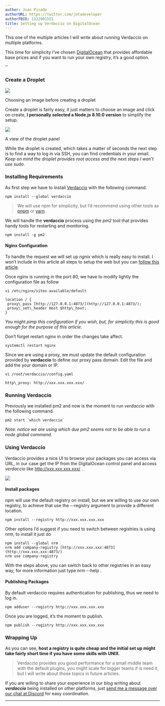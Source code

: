 ```yaml
---
author: Juan Picado
authorURL: https://twitter.com/jotadeveloper
authorFBID: 1122901551
title: Setting up Verdaccio on DigitalOcean
---
```



This one of the multiple articles I will write about running Verdaccio on multiple platforms.

This time for simplicity I’ve chosen [DigitalOcean](https://www.digitalocean.com/) that provides affordable base prices and if you want to run your own registry, it’s a good option.

<!--truncate-->

<div id="codefund">''</div>

### Create a Droplet

![](https://cdn-images-1.medium.com/max/1024/1*04T_T0af4mEZrJq4QBKKcQ.png)<figcaption>Choosing an image before creating a droplet</figcaption>

Create a droplet is fairly easy, it just matters to choose an image and click on create, **I personally selected a Node.js 8.10.0 version** to simplify the setup.

![](https://cdn-images-1.medium.com/max/1024/1*V1GIMttiMPYuX8FLKuumRg.png)<figcaption>A view of the droplet panel</figcaption>

While the droplet is created, which takes a matter of seconds the next step is to find a way to log in via SSH, you can find credentials in your email. _Keep on mind the droplet provides root access and the next steps I won’t use sudo_.

### Installing Requirements

As first step we have to install [Verdaccio](https://verdaccio.org/) with the following command.

```
npm install --global verdaccio
```

> We will use npm for simplicity, but I’d recommend using other tools as [pnpm](https://pnpm.js.org/) or [yarn](https://yarnpkg.com/en/).

We will handle the **verdaccio** process using the _pm2_ tool that provides handy tools for restarting and monitoring.

```
npm install -g pm2
```

#### Nginx Configuration

To handle the request we will set up _ngnix_ which is really easy to install. I won’t include in this article all steps to setup the web but you can [follow this article](https://www.digitalocean.com/community/tutorials/how-to-install-nginx-on-ubuntu-16-04).

Once _nginx_ is running in the port 80, we have to modify lightly the configuration file as follow

```
vi /etc/nginx/sites-available/default

location / {
 proxy\_pass [http://127.0.0.1:4873/](http://127.0.0.1:4873/);
 proxy\_set\_header Host $http\_host;
}
```

_You might pimp this configuration if you wish, but, for simplicity this is good enough for the purpose of this article._

Don’t forget restart _nginx_ in order the changes take affect.

```
systemctl restart nginx
```

Since we are using a proxy, we must update the default configuration provided by **verdaccio** to define our proxy pass domain. Edit the file and add the your domain or IP.

```
vi /root/verdaccio//config.yaml

http\_proxy: http://xxx.xxx.xxx.xxx/
```

### Running Verdaccio

Previously we installed pm2 and now is the moment to run _verdaccio_ with the following command.

```
pm2 start `which verdaccio`
```

_Note: notice we are using which due pm2 seems not to be able to run a node global command._

### Using Verdaccio

Verdaccio provides a nice UI to browse your packages you can access via URL, in our case get the IP from the DigitalOcean control panel and access _verdaccio_ like http://xxx.xxx.xxx.xxx/ .

![](https://cdn-images-1.medium.com/max/1024/1*l5oyR93jMLDOJnYUv88IZg.png)

#### Install packages

npm will use the default registry on install, but we are willing to use our own registry, to achieve that use the --registry argument to provide a different location.

```
npm install --registry http://xxx.xxx.xxx.xxx
```

Other options I’d suggest if you need to switch between registries is using nrm, to install it just do

```
npm install --global nrm
nrm add company-registry [http://xxx.xxx.xxx:4873](http://xxx.xxx.xxx:4873/)
nrm use company-registry
```

With the steps above, you can switch back to other registries in an easy way, for more information just type nrm --help .

#### Publishing Packages

By default verdaccio requires authentication for publishing, thus we need to log in.

```
npm adduser --registry http://xxx.xxx.xxx.xxx
```

Once you are logged, it’s the moment to publish.

```
npm publish --registry http://xxx.xxx.xxx.xxx
```

### Wrapping Up

As you can see, **host a registry is quite cheap and the initial set up might take fairly short time if you have some skills with UNIX**.

> Verdaccio provides you good performance for a small middle team with the default plugins, you might scale for bigger teams if is need it, but I will write about those topics in future articles.

If you are willing to share your experience in our blog writing about **_verdaccio_** being installed on other platforms, just [send me a message over our chat at Discord](http://chat.verdaccio.org) for easy coordination.

* * *
